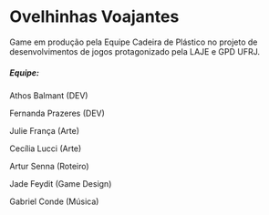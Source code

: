 # Ovelhinhas Voajantes

Game em produção pela Equipe Cadeira de Plástico no projeto de desenvolvimentos de jogos protagonizado pela LAJE e GPD UFRJ.



##### **Equipe:**

Athos Balmant (DEV)

Fernanda Prazeres (DEV)

Julie França (Arte)

Cecília Lucci (Arte)

Artur Senna (Roteiro)

Jade Feydit (Game Design)

Gabriel Conde (Música)
